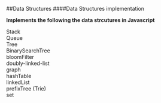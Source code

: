##Data Structures
####Data Structures implementation

**Implements the following the data strcutures in Javascript**

Stack </br>
Queue </br>
Tree  </br>
BinarySearchTree           
bloomFilter                
doubly-linked-list         
graph                      
hashTable                  
linkedList                 
prefixTree (Trie)          
set       
